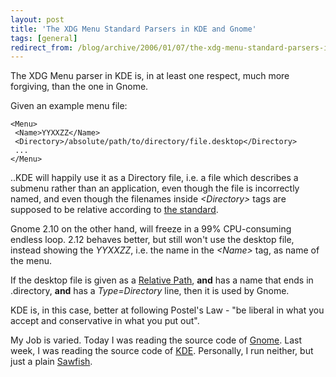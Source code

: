 ```yaml
---
layout: post
title: 'The XDG Menu Standard Parsers in KDE and Gnome'
tags: [general]
redirect_from: /blog/archive/2006/01/07/the-xdg-menu-standard-parsers-in-kde-and-gnome
---
```


The XDG Menu parser in KDE is, in at least one respect, much more
forgiving, than the one in Gnome.

Given an example menu file:

    <Menu>
     <Name>YYXXZZ</Name>
     <Directory>/absolute/path/to/directory/file.desktop</Directory>
     ...
    </Menu>

..KDE will happily use it as a Directory file, i.e. a file which
describes a submenu rather than an application, even though the file is
incorrectly named, and even though the filenames inside *<Directory\>*
tags are supposed to be relative according to [the
standard](http://standards.freedesktop.org/menu-spec/latest/).

Gnome 2.10 on the other hand, will freeze in a 99% CPU-consuming endless
loop. 2.12 behaves better, but still won't use the desktop file, instead
showing the *YYXXZZ*, i.e. the name in the *<Name\>* tag, as name of the
menu.

If the desktop file is given as a [Relative
Path](http://standards.freedesktop.org/menu-spec/latest/go01.html),
**and** has a name that ends in .directory, **and** has a
*Type=Directory* line, then it is used by Gnome.

KDE is, in this case, better at following Postel's Law - "be liberal in
what you accept and conservative in what you put out".

My Job is varied. Today I was reading the source code of
[Gnome](http://www.gnome.org). Last week, I was reading the source code
of [KDE](http://www.kde.org). Personally, I run neither, but just a
plain [Sawfish](http://sawmill.sf.net).

